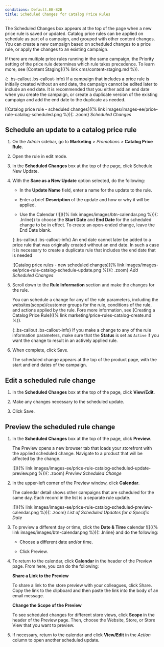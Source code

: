 ```yaml
---
conditions: Default.EE-B2B
title: Scheduled Changes for Catalog Price Rules
---
```


The Scheduled Changes box appears at the top of the page when a new price rule is saved or updated. Catalog price rules can be applied on schedule as part of a campaign, and grouped with other content changes. You can create a new campaign based on scheduled changes to a price rule, or apply the changes to an existing campaign.

If there are multiple price rules running in the same campaign, the Priority setting of the price rule determines which rule takes precedence. To learn more, see [Content Staging]({% link cms/content-staging.md %}).

{: .bs-callout .bs-callout-info}
If a campaign that includes a price rule is initially created without an end date, the campaign cannot be edited later to include an end date. It is recommended that you either add an end date when you create the campaign, or create a duplicate version of the existing campaign and add the end date to the duplicate as needed.

![Catalog price rule - scheduled changes]({% link images/images-ee/price-rule-catalog-scheduled.png %}){: .zoom}
_Scheduled Changes_

## Schedule an update to a catalog price rule

1. On the _Admin_ sidebar, go to **Marketing** > _Promotions_ > **Catalog Price Rule**.

1. Open the rule in edit mode.

1. In the **Scheduled Changes** box at the top of the page, click <span class="btn">Schedule New Update</span>.

1. With the **Save as a New Update** option selected, do the following:

    - In the **Update Name** field, enter a name for the update to the rule.

    - Enter a brief **Description** of the update and how or why it will be applied.

    - Use the Calendar (![]({% link images/images/btn-calendar.png %}){: .Inline}) to choose the **Start Date** and **End Date** for the scheduled change to be in effect. To create an open-ended change, leave the End Date blank.

    {:.bs-callout .bs-callout-info}
    An end date cannot later be added to a price rule that was originally created without an end date. In such a case it is necessary to create a duplicate rule that includes the end date that is needed

    ![Catalog price rules - new scheduled changes]({% link images/images-ee/price-rule-catalog-schedule-update.png %}){: .zoom}
    _Add Scheduled Changes_

1. Scroll down to the **Rule Information** section and make the changes for the rule.

   You can schedule a change for any of the rule parameters, including the websites(scope)/customer groups for the rule, conditions of the rule, and actions applied by the rule. Fore more information, see [Creating a Catalog Price Rule]({% link marketing/price-rules-catalog-create.md %}).

    {:.bs-callout .bs-callout-info}
    If you make a change to any of the rule information parameters, make sure that the **Status** is set as `Active` if you want the change to result in an actively applied rule.

1. When complete, click <span class="btn">Save</span>.

    The scheduled change appears at the top of the product page, with the start and end dates of the campaign.

## Edit a scheduled rule change

1. In the **Scheduled Changes** box at the top of the page, click **View/Edit**.

1. Make any changes necessary to the scheduled update.

1. Click <span class="btn">Save</span>.

## Preview the scheduled rule change

1. In the **Scheduled Changes** box at the top of the page, click **Preview**.

    The Preview opens a new browser tab that loads your storefront with the applied scheduled change. Navigate to a product that will be affected by the change.

    ![]({% link images/images-ee/price-rule-catalog-scheduled-update-preview.png %}){: .zoom}
    _Preview Scheduled Change_

1. In the upper-left corner of the Preview window, click **Calendar**.

    The calendar detail shows other campaigns that are scheduled for the same day. Each record in the list is a separate rule update.

    ![]({% link images/images-ee/price-rule-catalog-scheduled-preview-calendar.png %}){: .zoom}
    _List of Scheduled Updates for a Specific Date_

1. To preview a different day or time, click the **Date & Time** calendar ![]({% link images/images/btn-calendar.png %}){: .Inline} and do the following:

    - Choose a different date and/or time.

    - Click <span class="btn">Preview</span>.

1. To return to the calendar, click **Calendar** in the header of the Preview page. From here, you can do the following:

    **Share a Link to the Preview**

    To share a link to the store preview with your colleagues, click <span class="btn">Share</span>. Copy the link to the clipboard and then paste the link into the body of an email message.

    **Change the Scope of the Preview**

    To see scheduled changes for different store views, click **Scope** in the header of the Preview page. Then, choose the Website, Store, or Store View that you want to preview.

1. If necessary, return to the calendar and click **View/Edit** in the _Action_ column to open another scheduled update.
